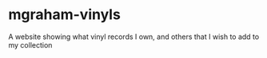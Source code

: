# mgraham-vinyls
A website showing what vinyl records I own, and others that I wish to add to my collection
